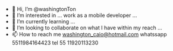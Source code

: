 - 👋 Hi, I’m @washingtonTon
- 👀 I’m interested in ... work as a mobile developer ...
- 🌱 I’m currently learning ...
- 💞️ I’m looking to collaborate on what I have within my reach ...
- 📫 How to reach me washington_caio@hotmail.com whatssapp 5511984164423 tel 55 11920113230

<!---
washingtonTon/washingtonTon is a ✨ special ✨ repository because its `README.md` (this file) appears on your GitHub profile.
You can click the Preview link to take a look at your changes.
--->
